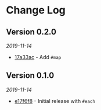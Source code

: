 # Change Log

## Version 0.2.0

_2019-11-14_

* [17a33ac](https://github.com/tcollier/concurrent_iterable/commit/17a33ac27fd8a6316de4a9de96dc141fd7c47816) - Add `#map`

## Version 0.1.0

_2019-11-14_

* [e17f6f8](https://github.com/tcollier/concurrent_iterable/commit/e17f6f8ce3a31e6a94d658b7b3f09c9ef45ac0b8) - Initial release with `#each`
